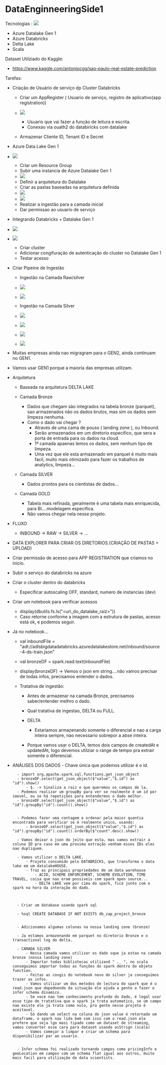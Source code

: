 # DataEnginneeringSide1



Tecnologias :
![](/imagens/INFRA1.png) 

- Azure Datalake Gen 1
- Azure Databricks
- Delta Lake
- Scala



Dataset Utilziado do Kaggle:

- https://www.kaggle.com/antoniocgg/sao-paulo-real-estate-prediction


Tarefas:

- Criação de Usuário de serviço dp Cluster Databricks
    - Criar um AppRegister ( Usuario de serviço, registro de aplicativo(app registration))
    - ![](/imagens/appregistration.png)
        - Usuario que vai fazer a função de leitura e escrita.
        - Conexao via ouath2 do databiricks com datalake

    - Armazenar Cliente ID, Tenant ID e Secret

- Azure Data Lake Gen 1
- ![](/imagens/datalake.png)
    - Criar um Resource Group
    - Subir uma instancia de Azure Datalake Gen 1
    - ![](/imagens/datalake2.png)
    - Definir a arquitetura do Datalake
    - Criar as pastas baseadas na arquitetura definida
    - ![](/imagens/datalake3.png)
    - ![](/imagens/datalake4.png) 
    - Realizar a ingestão para a camada inicial
    - Dar permissao ao usuario de serviço

- Integrando Databricks + Datalake Gen 1
- ![](/imagens/databricks1.png) 
- ![](/imagens/cluster1.png) 
    - Criar cluster
    - Adicionar congifuração de autenticação do cluster no Datalake Gen 1
    - Testar acesso

- Criar Pipeine de Ingestão
    - Ingestão na Camada Raw/silver
    - ![](/imagens/bronze1.png) 
    - ![](/imagens/bronze2.png)


    - Ingestão na Camada Silver
    - ![](/imagens/silver1.png) 
    - ![](/imagens/silver2.png) 
    - ![](/imagens/silver3.png) 
    - ![](/imagens/silver4.png) 





- Muitas empresas ainda nao migragram para o GEN2, ainda continuam no GEN1.
- Vamos usar GEN1 porque a maioria das empresas utilizam.




- Arquitetura
    - Baseada na arquitetura DELTA LAKE

    - Camada Bronze
        - Dados que chegam são integrados na tabela bronze (parquet), sao armazenados não os dados brutos, mas sim
            os dados sem limpeza nenhuma.
        - Como o dado vai chegar ?
            - Através de uma cama de pouso ( landing zone ), ou Inbound.
            - Serão armazenados em um diretorio especifico, que sera a porta de entrada para os dados na cloud.
            - 1ª camada apaenas lemos os dados, sem nenhum tipo de limpeza.
            - Uma vez que ele esta armazenado em parquet é muito mais facil, muito mais otimizado para fazer os trabalhos de analytics, limpeza...

    - Camada SILVER
        - Dados prontos para os cientistas de dados...

    - Camada GOLD
        - Tabela mais refinada, geralmente é uma tabela mais enriquecida, para BI....modelagem especifica.
        - Não vamos chegar nela nesse projeto.

    
- FLUXO

    - INBOUND -> RAW -> SILVER -> ...


- DATA EXPLORER PARA CRIAR OS DIRETORIOS.(CRIAÇÃO DE PASTAS + UPLOAD)


- Criar permissão de acesso para APP REGISTRATION que criamos no inicio.

- Subir o serviço do databricks na azure

- Criar o cluster dentro do databricks
    - Especificar autoscaling OFF, standard, numero de instancias (dev)

- Criar um notebook para verificar acessos
    - display(dbutils.fs.ls("<url_do_datalake_raiz>"))
    - Caso retorne conforme a imagem com a estrutura de pastas, acesso está ok, e podemos seguir.



- Já no notebook...

    - val inboundFile = "adl://adlsbigdatadatabricks.azuredatalakestore.net/inbound/source-4-ds-train.json"
    - val bronzeDF = spark.read.text(inboundFile)
    - display(bronzeDF) -> Vemos o json em string....não vamos precisar de todas infos, precisamos entender o dados.

    - Tratativa de ingestão:
        - Antes de armazenar na camada Bronze, precisamos saber/entender melhro o dado.
        - Qual tratativa de ingestao, DELTA ou FULL.
        - DELTA
            - Estariamos armazenando somente o diferencial e nao a carga inteira sempre, nao necessario sobrepor a abse inteira.

        - Porque vamos usar o DELTA, temos dois campos de createdAt e updatedAt, logo devemos utilziar o range de tempo pra extrair somente o diferencial.


- ANÁLISES DOS DADOS
        - Chave única que podemos utilizar é o id.

        - import org.apache.spark.sql.functions.get_json_object 
        - bronzeDF.select(get_json_object($"value","$.id") as "id").show()
            - $. -> Sinaliza a raiz e que queremos os campos de la.
        - Podemos realizar um groupBy para ver se realmente é um id por imovel, ou se há repetições para entendermos o dado melhor.
        - bronzeDF.select(get_json_object($"value","$.id") as "id").groupBy("id").count().show()


        - Podemos fazer uma contagem e ordenar pela maior quantia encontrada para verificar se é realmente unico, usando:
            - bronzeDF.select(get_json_object($"value","$.id") as "id").groupBy("id").count().orderBy($"count".desc).show()

        - Vamos deixar o json do jeito que esta, mas vamos extrair a coluna ID pra caso em uma proxima extração venham esses IDs eles nao dupliquem.

        - Vamos utilizar o DELTA LAKE.
            - Projeto consumido pelo DATABRICKS, que transforma o data lake em um datalakeHOUSE.
            - Traz as principais propriedades de um data warehouse
                - ACID, SCHEME ENFORCEMENT, SCHEME EVOLUTION, TIME TRAVEL, coisa que nao eram possiveis com spark open source...
                - DELTA LAKE vem por cima do spark, fica junto com o spark na hora da interação do dado.

                
    
        - Criar um database usando spark sql

        - %sql CREATE DATABASE IF NOT EXISTS db_zap_project_bronze


        - Adicionamos algumas colunas na nossa landing zone (bronze)

        - Ja estamos armazenando em parquet no diretorio Bronze e o transactional log do delta.

        - CAMADA SILVER
            - Nessa camada vamos utilizar os dado sque ja estao na camada bronze (nossa landing zone)
            - Importar todas bibliotecas utilizand " ._ ", no scala conseguimos importar todas as funções do spark dentro do objeto function.
            - Feitas as congis do notebook novo do silver ja conseguimos trazer as infos.
            - Vamos utilizar um dos metodos de leitura do spark que é o read.json que depednendo da situação ele ajuda a gente a fazer o infer schema dinamico.
            - Se voce nao tem conhecimento profundo do dado, é legal usar esse tipo de tratativa que o spark ja trata automatico, se um campo nao existe ele ja trata como nulo, pra gente nesse projeto é aceitavel.
            - Só dando um select na coluna do json value é retornado um dataframe, o spark nao lida bem com isso com o read.json ele prefere que seja lgo masi tipado como um dataset de streaming, vamos converter esse cara para dataset usando asStrign (scala)
            - Vamos começar a limpar e criar um schema para disponibilizar par ao usuario.


        - Infer schema foi realizado tornando campos como pricingInfo e geoLocation em campos com um schema flat igual aos outros, muito mais facil para utilização de data scientists.






